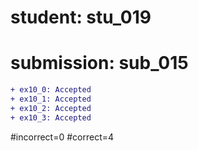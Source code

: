 # student: stu_019
# submission: sub_015

```diff
+ ex10_0: Accepted
+ ex10_1: Accepted
+ ex10_2: Accepted
+ ex10_3: Accepted
```
#incorrect=0
#correct=4
